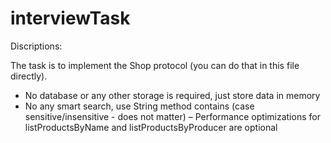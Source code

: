 # interviewTask
Discriptions:

The task is to implement the Shop protocol (you can do that in this file directly).
 - No database or any other storage is required, just store data in memory
 - No any smart search, use String method contains (case sensitive/insensitive - does not matter)
 – Performance optimizations for listProductsByName and listProductsByProducer are optional
